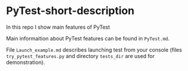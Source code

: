 # PyTest-short-description
In this repo I show main features of PyTest

Main informaition about PyTest features can be found in ```PyTest.md```.

File ```Launch_example.md``` describes launching test from your console (files ```try_pytest_features.py``` and  directory ```tests_dir``` are used for demonstration).
